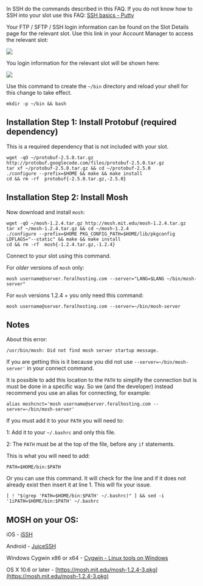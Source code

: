
In SSH do the commands described in this FAQ. If you do not know how to SSH into your slot use this FAQ: [SSH basics - Putty](https://www.feralhosting.com/faq/view?question=12)

Your FTP / SFTP / SSH login information can be found on the Slot Details page for the relevant slot. Use this link in your Account Manager to access the relevant slot:

![](https://raw.github.com/feralhosting/feralfilehosting/master/Feral%20Wiki/0%20Generic/slot_detail_link.png)

You login information for the relevant slot will be shown here:

![](https://raw.github.com/feralhosting/feralfilehosting/master/Feral%20Wiki/0%20Generic/slot_detail_ssh.png)

Use this command to create the `~/bin` directory and reload your shell for this change to take effect.

~~~
mkdir -p ~/bin && bash
~~~

Installation Step 1: Install Protobuf (required dependency)
---

This is a required dependency that is not included with your slot.

~~~
wget -qO ~/protobuf-2.5.0.tar.gz http://protobuf.googlecode.com/files/protobuf-2.5.0.tar.gz
tar xf ~/protobuf-2.5.0.tar.gz && cd ~/protobuf-2.5.0
./configure --prefix=$HOME && make && make install
cd && rm -rf  protobuf{-2.5.0.tar.gz,-2.5.0}
~~~

Installation Step 2: Install Mosh
---

Now download and install `mosh`:

~~~
wget -qO ~/mosh-1.2.4.tar.gz http://mosh.mit.edu/mosh-1.2.4.tar.gz
tar xf ~/mosh-1.2.4.tar.gz && cd ~/mosh-1.2.4
./configure --prefix=$HOME PKG_CONFIG_PATH=$HOME/lib/pkgconfig LDFLAGS="--static" && make && make install
cd && rm -rf  mosh{-1.2.4.tar.gz,-1.2.4}
~~~

Connect to your slot using this command.

For *older* versions of `mosh` only:

~~~
mosh username@server.feralhosting.com --server="LANG=$LANG ~/bin/mosh-server"
~~~

For `mosh` versions 1.2.4 + you only need this command:

~~~
mosh username@server.feralhosting.com --server=~/bin/mosh-server
~~~

Notes
---

About this error:

~~~
/usr/bin/mosh: Did not find mosh server startup message.
~~~

If you are getting this is it because you did not use `--server=~/bin/mosh-server'` in your connect command.

It is possible to add this location to the `PATH` to simplify the connection but is must be done in a specific way. So we (and the developer) instead recommend you use an alias for connecting, for example:

~~~
alias moshcnct='mosh username@server.feralhosting.com --server=~/bin/mosh-server'
~~~

If you must add it to your `PATH` you will need to:

1: Add it to your `~/.bashrc` and only this file.

2: The `PATH` must be at the top of the file, before any `if` statements.

This is what you will need to add:

~~~
PATH=$HOME/bin:$PATH
~~~

Or you can use this command. It will check for the line and if it does not already exist then insert it at line 1. This will fix your issue.

~~~
[ ! "$(grep 'PATH=$HOME/bin:$PATH' ~/.bashrc)" ] && sed -i '1iPATH=$HOME/bin:$PATH' ~/.bashrc
~~~

MOSH on your OS:
---

iOS - [iSSH](https://itunes.apple.com/us/app/issh-ssh-vnc-console/id287765826)

Android - [JuiceSSH](https://play.google.com/store/apps/details?id=com.sonelli.juicessh&hl=en_GB)

Windows Cygwin x86 or x64 - [Cygwin - Linux tools on Windows](https://www.feralhosting.com/faq/view?question=235)

OS X 10.6 or later - [https://mosh.mit.edu/mosh-1.2.4-3.pkg](https://mosh.mit.edu/mosh-1.2.4-3.pkg)



